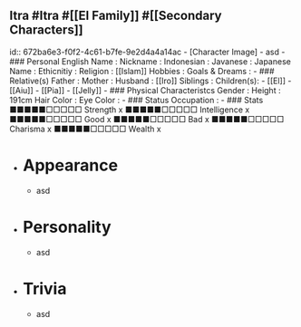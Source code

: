 ## Itra #Itra  #[[El Family]]  #[[Secondary Characters]]
id:: 672ba6e3-f0f2-4c61-b7fe-9e2d4a4a14ac
	- [Character Image]
	- asd
	- ### Personal
	  English Name                  : 
	  Nickname                      : 
	  Indonesian                    : 
	  Javanese                      : 
	  Japanese Name                 : 
	  Ethicnitiy                    : 
	  Religion                      : [[Islam]]
	  Hobbies                       : 
	  Goals & Dreams                :
	- ### Relative(s)
	  Father                        : 
	  Mother                        : 
	  Husband                       : [[Iro]] 
	  Siblings                      :
	  Children(s):
		- [[El]]
		- [[Aiu]]
		- [[Pia]]
		- [[Jelly]]
	- ### Physical Characteristcs
	  Gender                        : 
	  Height                        : 191cm
	  Hair Color                    : 
	  Eye Color                     :
	- ### Status
	  Occupation                    :
	- ### Stats
	  ■■■■■□□□□□ Strength x         ■■■■■□□□□□ Intelligence x
	  ■■■■■□□□□□ Good     x         ■■■■■□□□□□ Bad          x
	  ■■■■■□□□□□ Charisma x         ■■■■■□□□□□ Wealth       x
- # Appearance
	- asd
- # Personality
	- asd
- # Trivia
	- asd